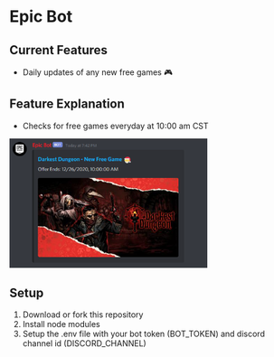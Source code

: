# Epic Bot
 
## Current Features
* Daily updates of any new free games 🎮

## Feature Explanation
* Checks for free games everyday at 10:00 am CST
<img src="https://github.com/StrixOSG/EpicBot/blob/main/images/FreeGame-Example.png" width="350">

## Setup
1. Download or fork this repository
2. Install node modules
3. Setup the .env file with your bot token (BOT_TOKEN) and discord channel id (DISCORD_CHANNEL)
